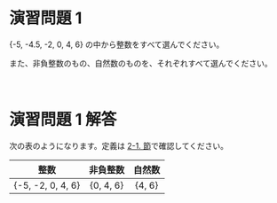 # 演習問題 1
{-5, -4.5, -2, 0, 4, 6} の中から整数をすべて選んでください。

また、非負整数のもの、自然数のものを、それぞれすべて選んでください。

<br />

# 演習問題 1 解答
次の表のようになります。定義は [2-1. 節](https://qiita.com/e869120/items/b4a0493aac567c6a7240#2-1-%E4%B8%AD%E5%AD%A6-1-%E5%B9%B4%E3%83%AC%E3%83%99%E3%83%AB%E3%81%BE%E3%81%A7%E3%81%AE%E5%9F%BA%E6%9C%AC%E7%9A%84%E7%94%A8%E8%AA%9E%E6%95%B0%E5%BC%8F%E3%81%AE%E6%95%B4%E7%90%86)で確認してください。

| 整数 | 非負整数| 自然数 |
|:---:|:---:|:---:|
| {-5, -2, 0, 4, 6} | {0, 4, 6} | {4, 6}
